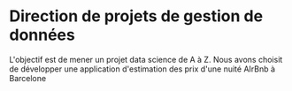
# Direction de projets de gestion de données
L'objectif est de mener un projet data science de A à Z.
Nous avons choisit de développer une application d'estimation des prix d'une nuité AIrBnb à Barcelone
